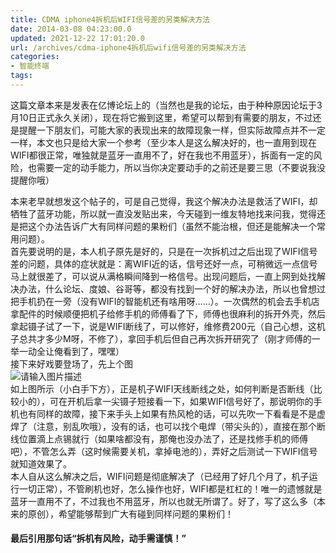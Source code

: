 ```yaml
---
title: CDMA iphone4拆机后WIFI信号差的另类解决方法
date: 2014-03-08 04:23:00.0
updated: 2021-12-22 17:01:20.0
url: /archives/cdma-iphone4拆机后wifi信号差的另类解决方法
categories: 
- 智能终端
tags: 
---
```


<p>这篇文章本来是发表在亿博论坛上的（当然也是我的论坛，由于种种原因论坛于3月10日正式永久关闭），现在将它搬到这里，希望可以帮到有需要的朋友，不过还是提醒一下朋友们，可能大家的表现出来的故障现象一样，但实际故障点并不一定一样，本文也只是给大家一个参考（至少本人是这么解决好的，也一直用到现在WIFI都很正常，唯独就是蓝牙一直用不了，好在我也不用蓝牙），拆面有一定的风险，也需要一定的动手能力，所以当你决定要动手的之前还是要三思（不要说我没提醒你哦）</p><p>本来老早就想发这个帖子的，可是自己觉得，我这个解决办法是救活了WIFI，却牺牲了蓝牙功能，所以就一直没发贴出来，今天碰到一维友特地找来问我，觉得还是把这个办法告诉广大有同样问题的果粉们（虽然不能治根，但还是能解决一个常用问题）。<br />首先要说明的是，本人机子原先是好的，只是在一次拆机过之后出现了WIFI信号差的问题，具体的症状就是：离WIFI近的话，信号还好一点，可稍微远一点信号马上就很差了，可以说从满格瞬间降到一格信号。出现问题后，一直上网到处找解决办法，什么论坛、度娘、谷哥等，都没有找到一个好的解决办法，所以也曾想过把手机扔在一旁（没有WIFI的智能机还有啥用呀……）。一次偶然的机会去手机店拿配件的时候顺便把机子给修手机的师傅看了下，师傅也很麻利的拆开外壳，然后拿起镊子试了一下，说是WIFI断线了，可以修好，维修费200元（自己心想，这机子总共才多少M呀，不修了），拿回手机后但自己再次拆开研究了（刚才师傅的一举一动全让俺看到了，嘿嘿）<br />接下来好戏要登场了，先上个图<br /><img src="https://cdn.uu126.cn/wp-content/uploads/2014/03/iphone4.jpg" alt="请输入图片描述" title="请输入图片描述"><br />如上图所示（小白手下方），正是机子WIFI天线断线之处，如何判断是否断线（比较小的），可在开机后拿一尖镊子短接看一下，如果WIFI信号好了，那说明你的手机也有同样的故障，接下来手头上如果有热风枪的话，可以先吹一下看看是不是虚焊了（注意，别乱吹哦），没有的话，也可以找个电焊（带尖头的），直接在那个断线位置滴上点锡就行（如果啥都没有，那俺也没办法了，还是找修手机的师傅吧），不管怎么弄（这时候需要关机，拿掉电池的），弄好之后测试一下WIFI信号就知道效果了。<br />本人自从这么解决之后，WIFI问题是彻底解决了（已经用了好几个月了，机子运行一切正常），不管刷机也好，怎么操作也好，WIFI都是杠杠的！唯一的遗憾就是蓝牙一直用不了，不过我也不用蓝牙，所以也就无所谓了。好了，写了这么多（本来的原创），希望能够帮到广大有碰到同样问题的果粉们！</p><h4>最后引用那句话“拆机有风险，动手需谨慎！”</h4>